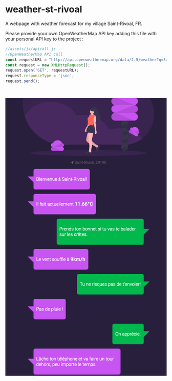 # weather-st-rivoal

A webpage with weather forecast for my village Saint-Rivoal, FR.

Please provide your own OpenWeatherMap API key adding this file with your personal API key to the project :

```js
//assets/js/apicall.js
//OpenWeatherMap API call
const requestURL = "http://api.openweathermap.org/data/2.5/weather?q=Saint-Rivoal,fr&APPID=YOURAPIKEY&units=metric";
const request = new XMLHttpRequest();
request.open('GET', requestURL);
request.responseType = 'json';
request.send();
```  
</br>

![alt text](screenshot.png)
